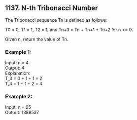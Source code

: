 ## 1137. N-th Tribonacci Number

The Tribonacci sequence Tn is defined as follows: 

T0 = 0, T1 = 1, T2 = 1, and Tn+3 = Tn + Tn+1 + Tn+2 for n >= 0.

Given n, return the value of Tn.

### Example 1:

Input: n = 4<br/>
Output: 4<br/>
Explanation:<br/>
T_3 = 0 + 1 + 1 = 2<br/>
T_4 = 1 + 1 + 2 = 4

### Example 2:

Input: n = 25<br/>
Output: 1389537
